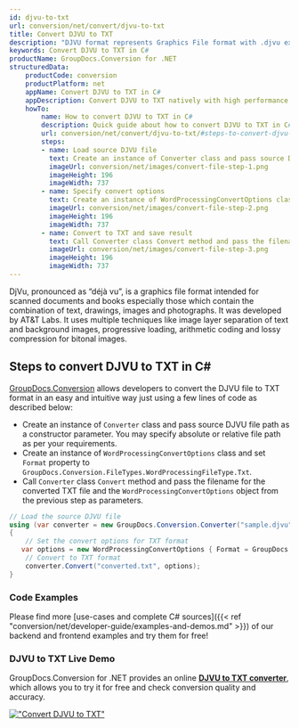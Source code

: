 ```yaml
---
id: djvu-to-txt
url: conversion/net/convert/djvu-to-txt
title: Convert DJVU to TXT
description: "DJVU format represents Graphics File format with .djvu extension. Learn how to convert DJVU to TXT file programmatically in C# language using GroupDocs.Conversion for .NET library."
keywords: Convert DJVU to TXT in C#
productName: GroupDocs.Conversion for .NET
structuredData:
    productCode: conversion
    productPlatform: net
    appName: Convert DJVU to TXT in C#
    appDescription: Convert DJVU to TXT natively with high performance using C# language and server side GroupDocs.Conversion for .NET APIs, without the use of any software like Microsoft or Open Office.
    howTo:
        name: How to convert DJVU to TXT in C# 
        description: Quick guide about how to convert DJVU to TXT in C# with high performance and accuracy.
        url: conversion/net/convert/djvu-to-txt/#steps-to-convert-djvu-to-txt-in-c
        steps:
        - name: Load source DJVU file 
          text: Create an instance of Converter class and pass source DJVU file path as a constructor parameter. You may specify absolute or relative file path as per your requirements. 
          imageUrl: conversion/net/images/convert-file-step-1.png
          imageHeight: 196
          imageWidth: 737
        - name: Specify convert options 
          text: Create an instance of WordProcessingConvertOptions class.
          imageUrl: conversion/net/images/convert-file-step-2.png
          imageHeight: 196
          imageWidth: 737
        - name: Convert to TXT and save result 
          text: Call Converter class Convert method and pass the filename for the converted HTML file and the WordProcessingConvertOptions object from the previous step as parameters.
          imageUrl: conversion/net/images/convert-file-step-3.png
          imageHeight: 196
          imageWidth: 737
---
```


DjVu, pronounced as “déjà vu”, is a graphics file format intended for scanned documents and books especially those which contain the combination of text, drawings, images and photographs. It was developed by AT&T Labs. It uses multiple techniques like image layer separation of text and background images, progressive loading, arithmetic coding and lossy compression for bitonal images.

## Steps to convert DJVU to TXT in C#

[GroupDocs.Conversion](https://products.groupdocs.com/conversion/net) allows developers to convert the DJVU file to TXT format in an easy and intuitive way just using a few lines of code as described below:

* Create an instance of `Converter` class and pass source DJVU file path as a constructor parameter. You may specify absolute or relative file path as per your requirements. 
* Create an instance of `WordProcessingConvertOptions` class and set `Format` property to `GroupDocs.Conversion.FileTypes.WordProcessingFileType.Txt`.
* Call `Converter` class `Convert` method and pass the filename for the converted TXT file and the `WordProcessingConvertOptions` object from the previous step as parameters.

```csharp
// Load the source DJVU file
using (var converter = new GroupDocs.Conversion.Converter("sample.djvu"))
{
    // Set the convert options for TXT format
   var options = new WordProcessingConvertOptions { Format = GroupDocs.Conversion.FileTypes.WordProcessingFileType.Txt };
    // Convert to TXT format
    converter.Convert("converted.txt", options);
}
```

### Code Examples

Please find more [use-cases and complete C# sources]({{< ref "conversion/net/developer-guide/examples-and-demos.md" >}}) of our backend and frontend examples and try them for free!

### DJVU to TXT Live Demo

GroupDocs.Conversion for .NET provides an online [**DJVU to TXT converter**](https://products.groupdocs.app/conversion/djvu-to-txt), which allows you to try it for free and check conversion quality and accuracy.

[!["Convert DJVU to TXT"](conversion/net/images/convert-to-txt/convert-djvu-to-txt.png)](https://products.groupdocs.app/conversion/djvu-to-txt)